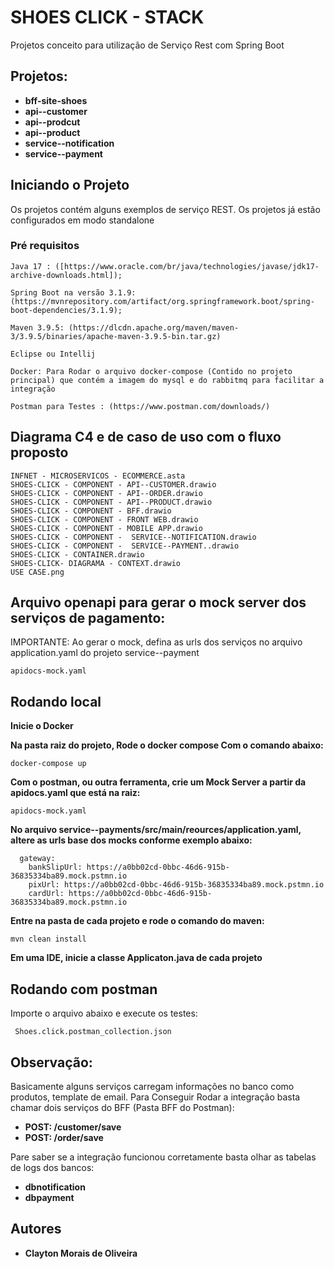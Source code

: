 # SHOES CLICK - STACK

Projetos conceito para utilização de Serviço Rest com Spring Boot

## Projetos:

* **bff-site-shoes**
* **api--customer**
* **api--prodcut**
* **api--product**
* **service--notification**
* **service--payment**

## Iniciando o Projeto

Os projetos contém alguns exemplos de serviço REST. Os projetos já estão configurados em modo standalone

### Pré requisitos

```
Java 17 : ([https://www.oracle.com/br/java/technologies/javase/jdk17-archive-downloads.html]);

Spring Boot na versão 3.1.9:  (https://mvnrepository.com/artifact/org.springframework.boot/spring-boot-dependencies/3.1.9);

Maven 3.9.5: (https://dlcdn.apache.org/maven/maven-3/3.9.5/binaries/apache-maven-3.9.5-bin.tar.gz)

Eclipse ou Intellij

Docker: Para Rodar o arquivo docker-compose (Contido no projeto principal) que contém a imagem do mysql e do rabbitmq para facilitar a integração

Postman para Testes : (https://www.postman.com/downloads/)
```

## Diagrama C4 e de caso de uso com o fluxo proposto
```
INFNET - MICROSERVICOS - ECOMMERCE.asta
SHOES-CLICK - COMPONENT - API--CUSTOMER.drawio
SHOES-CLICK - COMPONENT - API--ORDER.drawio
SHOES-CLICK - COMPONENT - API--PRODUCT.drawio
SHOES-CLICK - COMPONENT - BFF.drawio
SHOES-CLICK - COMPONENT - FRONT WEB.drawio
SHOES-CLICK - COMPONENT - MOBILE APP.drawio
SHOES-CLICK - COMPONENT -  SERVICE--NOTIFICATION.drawio
SHOES-CLICK - COMPONENT -  SERVICE--PAYMENT..drawio
SHOES-CLICK - CONTAINER.drawio
SHOES-CLICK- DIAGRAMA - CONTEXT.drawio
USE CASE.png
```


## Arquivo openapi para gerar o mock server dos serviços de pagamento:
   IMPORTANTE: Ao gerar o mock, defina as urls dos serviços no 
   arquivo application.yaml do projeto service--payment

```
apidocs-mock.yaml
```

## Rodando local

**Inicie o Docker**

**Na pasta raiz do projeto, Rode o docker compose Com o comando abaixo:**

```
docker-compose up
```

**Com o postman, ou outra ferramenta, crie um Mock Server a partir da apidocs.yaml que está na raiz:**

```
apidocs-mock.yaml
```



**No arquivo service--payments/src/main/reources/application.yaml, altere as urls base dos mocks conforme exemplo abaixo:**

```
  gateway:
    bankSlipUrl: https://a0bb02cd-0bbc-46d6-915b-36835334ba89.mock.pstmn.io
    pixUrl: https://a0bb02cd-0bbc-46d6-915b-36835334ba89.mock.pstmn.io
    cardUrl: https://a0bb02cd-0bbc-46d6-915b-36835334ba89.mock.pstmn.io
```

**Entre na pasta de cada projeto e rode o comando do maven:**

```
mvn clean install
```

**Em uma IDE, inicie a classe Applicaton.java de cada projeto**


## Rodando com postman

Importe o arquivo abaixo e execute os testes:

```
 Shoes.click.postman_collection.json
```

## Observação: 

Basicamente alguns serviços carregam informações no banco como produtos, template de email.
Para Conseguir Rodar a integração basta chamar dois serviços do BFF (Pasta BFF do Postman):

* **POST: /customer/save**
* **POST: /order/save**

Pare saber se a integração funcionou corretamente basta olhar as tabelas de logs dos bancos:

* **dbnotification**
* **dbpayment**  


## Autores

* **Clayton Morais de Oliveira**
